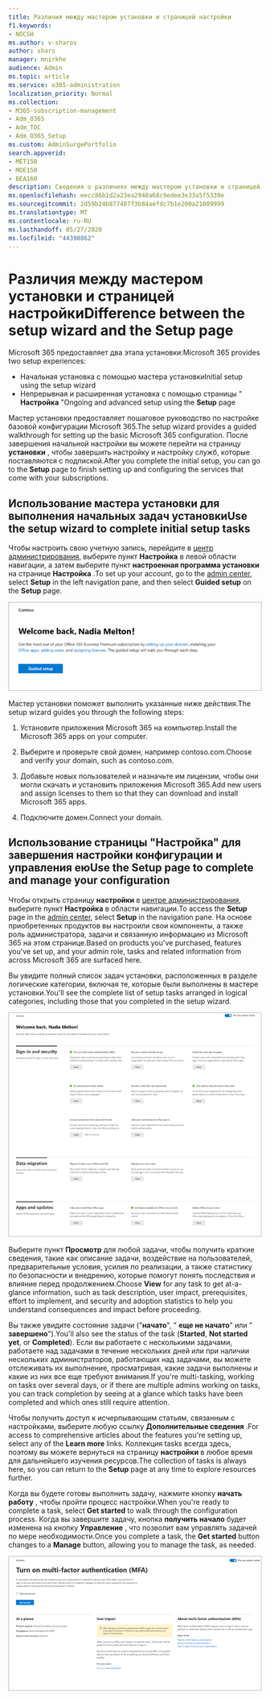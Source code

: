 ```yaml
---
title: Различия между мастером установки и страницей настройки
f1.keywords:
- NOCSH
ms.author: v-sharos
author: shars
manager: mnirkhe
audience: Admin
ms.topic: article
ms.service: o365-administration
localization_priority: Normal
ms.collection:
- M365-subscription-management
- Adm_O365
- Adm_TOC
- Adm_O365_Setup
ms.custom: AdminSurgePortfolio
search.appverid:
- MET150
- MOE150
- BEA160
description: Сведения о различиях между мастером установки и страницей настройки.
ms.openlocfilehash: eecc86b1d2a23ea2940a68c9edee3e33a5f5339e
ms.sourcegitcommit: 2d59b24b877487f3b84aefdc7b1e200a21009999
ms.translationtype: MT
ms.contentlocale: ru-RU
ms.lasthandoff: 05/27/2020
ms.locfileid: "44398862"
---
```

# <a name="difference-between-the-setup-wizard-and-the-setup-page"></a><span data-ttu-id="24db8-103">Различия между мастером установки и страницей настройки</span><span class="sxs-lookup"><span data-stu-id="24db8-103">Difference between the setup wizard and the Setup page</span></span>

<span data-ttu-id="24db8-104">Microsoft 365 предоставляет два этапа установки:</span><span class="sxs-lookup"><span data-stu-id="24db8-104">Microsoft 365 provides two setup experiences:</span></span> 

- <span data-ttu-id="24db8-105">Начальная установка с помощью мастера установки</span><span class="sxs-lookup"><span data-stu-id="24db8-105">Initial setup using the setup wizard</span></span>
- <span data-ttu-id="24db8-106">Непрерывная и расширенная установка с помощью страницы " **Настройка** "</span><span class="sxs-lookup"><span data-stu-id="24db8-106">Ongoing and advanced setup using the **Setup** page</span></span>

<span data-ttu-id="24db8-107">Мастер установки предоставляет пошаговое руководство по настройке базовой конфигурации Microsoft 365.</span><span class="sxs-lookup"><span data-stu-id="24db8-107">The setup wizard provides a guided walkthrough for setting up the basic Microsoft 365 configuration.</span></span> <span data-ttu-id="24db8-108">После завершения начальной настройки вы можете перейти на страницу **установки** , чтобы завершить настройку и настройку служб, которые поставляются с подпиской.</span><span class="sxs-lookup"><span data-stu-id="24db8-108">After you complete the initial setup, you can go to the **Setup** page to finish setting up and configuring the services that come with your subscriptions.</span></span>

## <a name="use-the-setup-wizard-to-complete-initial-setup-tasks"></a><span data-ttu-id="24db8-109">Использование мастера установки для выполнения начальных задач установки</span><span class="sxs-lookup"><span data-stu-id="24db8-109">Use the setup wizard to complete initial setup tasks</span></span>

<span data-ttu-id="24db8-110">Чтобы настроить свою учетную запись, перейдите в [центр администрирования](https://go.microsoft.com/fwlink/p/?linkid=2024339), выберите пункт **Настройка** в левой области навигации, а затем выберите пункт **настроенная программа установки** на странице **Настройка** .</span><span class="sxs-lookup"><span data-stu-id="24db8-110">To set up your account, go to the [admin center](https://go.microsoft.com/fwlink/p/?linkid=2024339), select **Setup** in the left navigation pane, and then select **Guided setup** on the **Setup** page.</span></span>

![Запуск мастера установки приложений Microsoft 365 для бизнеса](../../media/o365b-guided-setup.png)

<span data-ttu-id="24db8-112">Мастер установки поможет выполнить указанные ниже действия.</span><span class="sxs-lookup"><span data-stu-id="24db8-112">The setup wizard guides you through the following steps:</span></span>

1. <span data-ttu-id="24db8-113">Установите приложения Microsoft 365 на компьютер.</span><span class="sxs-lookup"><span data-stu-id="24db8-113">Install the Microsoft 365 apps on your computer.</span></span>

2. <span data-ttu-id="24db8-114">Выберите и проверьте свой домен, например contoso.com.</span><span class="sxs-lookup"><span data-stu-id="24db8-114">Choose and verify your domain, such as contoso.com.</span></span>

3. <span data-ttu-id="24db8-115">Добавьте новых пользователей и назначьте им лицензии, чтобы они могли скачать и установить приложения Microsoft 365.</span><span class="sxs-lookup"><span data-stu-id="24db8-115">Add new users and assign licenses to them so that they can download and install Microsoft 365 apps.</span></span>

4. <span data-ttu-id="24db8-116">Подключите домен.</span><span class="sxs-lookup"><span data-stu-id="24db8-116">Connect your domain.</span></span>

## <a name="use-the-setup-page-to-complete-and-manage-your-configuration"></a><span data-ttu-id="24db8-117">Использование страницы "Настройка" для завершения настройки конфигурации и управления ею</span><span class="sxs-lookup"><span data-stu-id="24db8-117">Use the Setup page to complete and manage your configuration</span></span>

<span data-ttu-id="24db8-118">Чтобы открыть страницу **настройки** в [центре администрирования](https://go.microsoft.com/fwlink/p/?linkid=2024339), выберите пункт **Настройка** в области навигации.</span><span class="sxs-lookup"><span data-stu-id="24db8-118">To access the **Setup** page in the [admin center](https://go.microsoft.com/fwlink/p/?linkid=2024339), select **Setup** in the navigation pane.</span></span> <span data-ttu-id="24db8-119">На основе приобретенных продуктов вы настроили свои компоненты, а также роль администратора, задачи и связанную информацию из Microsoft 365 на этом странице.</span><span class="sxs-lookup"><span data-stu-id="24db8-119">Based on products you've purchased, features you've set up, and your admin role, tasks and related information from across Microsoft 365 are surfaced here.</span></span>

<span data-ttu-id="24db8-120">Вы увидите полный список задач установки, расположенных в разделе логические категории, включая те, которые были выполнены в мастере установки.</span><span class="sxs-lookup"><span data-stu-id="24db8-120">You'll see the complete list of setup tasks arranged in logical categories, including those that you completed in the setup wizard.</span></span>

![Страница установки Microsoft 365 для бизнеса](../../media/o365b-setup-page.png)

<span data-ttu-id="24db8-122">Выберите пункт **Просмотр** для любой задачи, чтобы получить краткие сведения, такие как описание задачи, воздействие на пользователей, предварительные условия, усилия по реализации, а также статистику по безопасности и внедрению, которые помогут понять последствия и влияние перед продолжением.</span><span class="sxs-lookup"><span data-stu-id="24db8-122">Choose **View** for any task to get at-a-glance information, such as task description, user impact, prerequisites, effort to implement, and security and adoption statistics to help you understand consequences and impact before proceeding.</span></span>

<span data-ttu-id="24db8-123">Вы также увидите состояние задачи ("**начато**", " **еще не начато**" или " **завершено**").</span><span class="sxs-lookup"><span data-stu-id="24db8-123">You'll also see the status of the task (**Started**, **Not started yet**, or **Completed**).</span></span> <span data-ttu-id="24db8-124">Если вы работаете с несколькими задачами, работаете над задачами в течение нескольких дней или при наличии нескольких администраторов, работающих над задачами, вы можете отслеживать их выполнение, просматривая, какие задачи выполнены и какие из них все еще требуют внимания.</span><span class="sxs-lookup"><span data-stu-id="24db8-124">If you're multi-tasking, working on tasks over several days, or if there are multiple admins working on tasks, you can track completion by seeing at a glance which tasks have been completed and which ones still require attention.</span></span> 

<span data-ttu-id="24db8-125">Чтобы получить доступ к исчерпывающим статьям, связанным с настройками, выберите любую ссылку **Дополнительные сведения** .</span><span class="sxs-lookup"><span data-stu-id="24db8-125">For access to comprehensive articles about the features you're setting up, select any of the **Learn more** links.</span></span> <span data-ttu-id="24db8-126">Коллекция tasks всегда здесь, поэтому вы можете вернуться на страницу **настройки** в любое время для дальнейшего изучения ресурсов.</span><span class="sxs-lookup"><span data-stu-id="24db8-126">The collection of tasks is always here, so you can return to the **Setup** page at any time to explore resources further.</span></span>

<span data-ttu-id="24db8-127">Когда вы будете готовы выполнить задачу, нажмите кнопку **начать работу** , чтобы пройти процесс настройки.</span><span class="sxs-lookup"><span data-stu-id="24db8-127">When you're ready to complete a task, select **Get started** to walk through the configuration process.</span></span> <span data-ttu-id="24db8-128">Когда вы завершите задачу, кнопка **получить начало** будет изменена на кнопку **Управление** , что позволит вам управлять задачей по мере необходимости.</span><span class="sxs-lookup"><span data-stu-id="24db8-128">Once you complete a task, the **Get started** button changes to a **Manage** button, allowing you to manage the task, as needed.</span></span>

![Представление "задачи" с краткими сведениями](../../media/o365b-at-a-glance.png)
